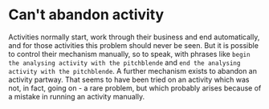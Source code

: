 # Can't abandon activity

Activities normally start, work through their business and end automatically, and for those activities this problem should never be seen. But it is possible to control their mechanism manually, so to speak, with phrases like `begin the analysing activity with the pitchblende` and `end the analysing activity with the pitchblende`. A further mechanism exists to abandon an activity partway. That seems to have been tried on an activity which was not, in fact, going on - a rare problem, but which probably arises because of a mistake in running an activity manually.
